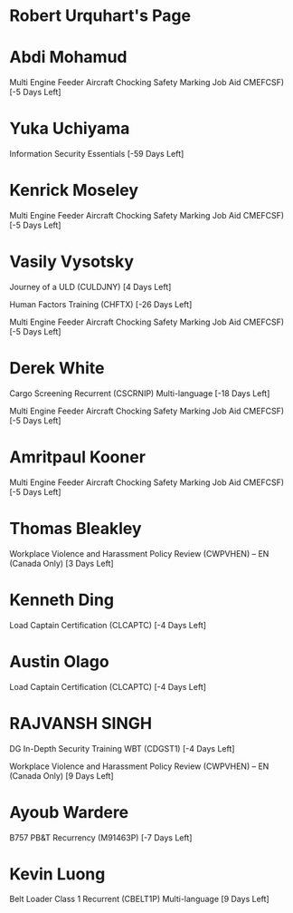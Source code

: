 # Robert Urquhart's Page




# Abdi Mohamud


Multi Engine Feeder Aircraft Chocking Safety Marking Job Aid  CMEFCSF) [-5 Days Left]



# Yuka Uchiyama


Information Security Essentials [-59 Days Left]



# Kenrick Moseley


Multi Engine Feeder Aircraft Chocking Safety Marking Job Aid  CMEFCSF) [-5 Days Left]



# Vasily Vysotsky


Journey of a ULD (CULDJNY) [4 Days Left]

Human Factors Training (CHFTX) [-26 Days Left]

Multi Engine Feeder Aircraft Chocking Safety Marking Job Aid  CMEFCSF) [-5 Days Left]



# Derek White


Cargo Screening Recurrent (CSCRNIP) Multi-language [-18 Days Left]

Multi Engine Feeder Aircraft Chocking Safety Marking Job Aid  CMEFCSF) [-5 Days Left]



# Amritpaul Kooner


Multi Engine Feeder Aircraft Chocking Safety Marking Job Aid  CMEFCSF) [-5 Days Left]



# Thomas Bleakley


Workplace Violence and Harassment Policy Review (CWPVHEN) – EN (Canada Only) [3 Days Left]



# Kenneth Ding


Load Captain Certification (CLCAPTC) [-4 Days Left]



# Austin Olago


Load Captain Certification (CLCAPTC) [-4 Days Left]



# RAJVANSH SINGH


DG In-Depth Security Training WBT (CDGST1) [-4 Days Left]

Workplace Violence and Harassment Policy Review (CWPVHEN) – EN (Canada Only) [9 Days Left]



# Ayoub Wardere


B757 PB&T Recurrency (M91463P) [-7 Days Left]



# Kevin Luong


Belt Loader Class 1 Recurrent (CBELT1P) Multi-language [9 Days Left]



